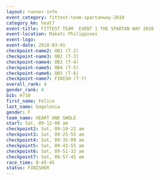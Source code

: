 ```yaml
---
layout: runner-info 
event_category: fittest-team-spartanway-2018 
category_km: heat7 
event-title: FITTEST TEAM  EVENT 1 THE SPARTAN WAY 2018 
event-location: Makati Philippines 
event-logo: 
event-date: 2018-03-01 
checkpoint-name2: OB1 (T-2) 
checkpoint-name3: OB2 (T-3) 
checkpoint-name4: OB3 (T-4) 
checkpoint-name5: OB4 (T-5) 
checkpoint-name6: OB5 (T-6) 
checkpoint-name7: FINISH (T-7) 
overall_rank: 4
gender_rank: 4
bib: H718
first_name: Felice
last_name: Gagelonia
gender: F
team_name: HEART AND SWOLE
start: Sat, 09-12-00 am
checkpoint2: Sat, 09-19-22 am
checkpoint3: Sat, 09-25-55 am
checkpoint4: Sat, 09-35-09 am
checkpoint5: Sat, 09-43-55 am
checkpoint6: Sat, 09-51-32 am
checkpoint7: Sat, 09-57-45 am
race_time: 0-45-45
status: FINISHER
---
```

